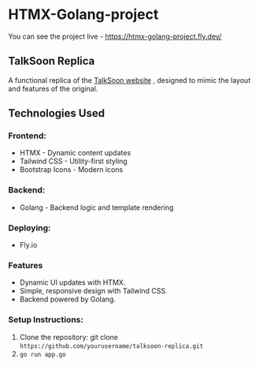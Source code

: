 # HTMX-Golang-project

You can see the project live - https://htmx-golang-project.fly.dev/

## TalkSoon Replica
A functional replica of the [TalkSoon website](https://www.talksoon.com/) , designed to mimic the layout and features of the original.

## Technologies Used

### Frontend:
- HTMX - Dynamic content updates
- Tailwind CSS - Utility-first styling
- Bootstrap Icons - Modern icons

### Backend:
- Golang - Backend logic and template rendering

### Deploying:
- Fly.io

### Features
- Dynamic UI updates with HTMX.
- Simple, responsive design with Tailwind CSS.
- Backend powered by Golang.

### Setup Instructions:
1. Clone the repository: git clone ```https://github.com/yourusername/talksoon-replica.git```
2. ```go run app.go```
